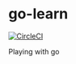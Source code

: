 # go-learn

[![CircleCI](https://circleci.com/gh/hekike/go-learn.svg?style=svg)](https://circleci.com/gh/hekike/go-learn)

Playing with go
